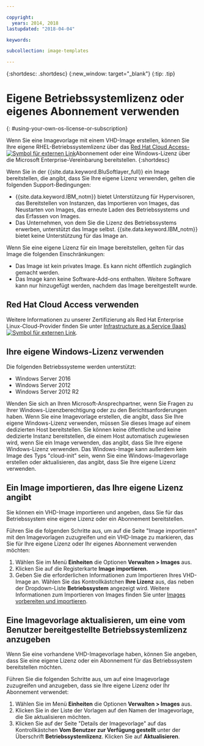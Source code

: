 ```yaml
---

copyright:
  years: 2014, 2018
lastupdated: "2018-04-04"

keywords:

subcollection: image-templates

---
```


{:shortdesc: .shortdesc}
{:new_window: target="_blank"}
{:tip: .tip}


# Eigene Betriebssystemlizenz oder eigenes Abonnement verwenden
{: #using-your-own-os-license-or-subscription}

Wenn Sie eine Imagevorlage mit einem VHD-Image erstellen, können Sie Ihre eigene RHEL-Betriebssystemlizenz über das [Red Hat Cloud Access-![Symbol für externen Link](../../icons/launch-glyph.svg "Symbol für externen Link")](https://www.redhat.com/en/technologies/cloud-computing/cloud-access)Abonnement oder eine Windows-Lizenz über die Microsoft Enterprise-Vereinbarung bereitstellen.
{:shortdesc}

Wenn Sie in der {{site.data.keyword.BluSoftlayer_full}} ein Image bereitstellen, die angibt, dass Sie Ihre eigene Lizenz verwenden, gelten die folgenden Support-Bedingungen:
* {{site.data.keyword.IBM_notm}} bietet Unterstützung für Hypervisoren, das Bereitstellen von Instanzen, das Importieren von Images, das Neustarten von Images, das erneute Laden des Betriebssystems und das Erfassen von Images.
* Das Unternehmen, von dem Sie die Lizenz des Betriebssystems erwerben, unterstützt das Image selbst. {{site.data.keyword.IBM_notm}} bietet keine Unterstützung für das Image an.

Wenn Sie eine eigene Lizenz für ein Image bereitstellen, gelten für das Image die folgenden Einschränkungen:
* Das Image ist kein privates Image. Es kann nicht öffentlich zugänglich gemacht werden.
* Das Image kann keine Software-Add-ons enthalten. Weitere Software kann nur hinzugefügt werden, nachdem das Image bereitgestellt wurde.

## Red Hat Cloud Access verwenden
Weitere Informationen zu unserer Zertifizierung als Red Hat Enterprise Linux-Cloud-Provider finden Sie unter [Infrastructure as a Service (Iaas) ![Symbol für externen Link](../../icons/launch-glyph.svg "Symbol für externen Link")](https://access.redhat.com/ecosystem/cloud-provider/2262101).

## Ihre eigene Windows-Lizenz verwenden
Die folgenden Betriebssysteme werden unterstützt:
* Windows Server 2016
* Windows Server 2012
* Windows Server 2012 R2

Wenden Sie sich an Ihren Microsoft-Ansprechpartner, wenn Sie Fragen zu Ihrer Windows-Lizenzberechtigung oder zu den Berichtsanforderungen haben. Wenn Sie eine Imagevorlage erstellen, die angibt, dass Sie Ihre eigene Windows-Lizenz verwenden, müssen Sie dieses Image auf einem dedizierten Host bereitstellen. Sie können keine öffentliche und keine dedizierte Instanz bereitstellen, die einem Host automatisch zugewiesen wird, wenn Sie ein Image verwenden, das angibt, dass Sie Ihre eigene Windows-Lizenz verwenden. Das Windows-Image kann außerdem kein Image des Typs "cloud-init" sein, wenn Sie eine Windows-Imagevorlage erstellen oder aktualisieren, das angibt, dass Sie Ihre eigene Lizenz verwenden.

## Ein Image importieren, das Ihre eigene Lizenz angibt

Sie können ein VHD-Image importieren und angeben, dass Sie für das Betriebssystem eine eigene Lizenz oder ein Abonnement bereitstellen.

Führen Sie die folgenden Schritte aus, um auf die Seite "Image importieren" mit den Imagevorlagen zuzugreifen und ein VHD-Image zu markieren, das Sie für Ihre eigene Lizenz oder Ihr eigenes Abonnement verwenden möchten:
1. Wählen Sie im Menü **Einheiten** die Optionen **Verwalten > Images** aus.
2. Klicken Sie auf die Registerkarte **Image importieren**.
3. Geben Sie die erforderlichen Informationen zum Importieren Ihres VHD-Image an. Wählen Sie das Kontrollkästchen **Ihre Lizenz** aus, das neben der Dropdown-Liste **Betriebssystem** angezeigt wird. Weitere Informationen zum Importieren von Images finden Sie unter [Images vorbereiten und importieren](/docs/infrastructure/image-templates?topic=image-templates-preparing-and-importing-images).

## Eine Imagevorlage aktualisieren, um eine vom Benutzer bereitgestellte Betriebssystemlizenz anzugeben

Wenn Sie eine vorhandene VHD-Imagevorlage haben, können Sie angeben, dass Sie eine eigene Lizenz oder ein Abonnement für das Betriebssystem bereitstellen möchten.

Führen Sie die folgenden Schritte aus, um auf eine Imagevorlage zuzugreifen und anzugeben, dass sie Ihre eigene Lizenz oder Ihr Abonnement verwendet:
1. Wählen Sie im Menü **Einheiten** die Optionen **Verwalten > Images** aus.
2. Klicken Sie in der Liste der Vorlagen auf den Namen der Imagevorlage, die Sie aktualisieren möchten.
3. Klicken Sie auf der Seite "Details der Imagevorlage" auf das Kontrollkästchen **Vom Benutzer zur Verfügung gestellt** unter der Überschrift **Betriebssystemlizenz**. Klicken Sie auf **Aktualisieren**.
